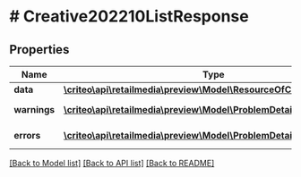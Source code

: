 # # Creative202210ListResponse

## Properties

Name | Type | Description | Notes
------------ | ------------- | ------------- | -------------
**data** | [**\criteo\api\retailmedia\preview\Model\ResourceOfCreative202210[]**](ResourceOfCreative202210.md) |  | [optional]
**warnings** | [**\criteo\api\retailmedia\preview\Model\ProblemDetails[]**](ProblemDetails.md) |  | [optional] [readonly]
**errors** | [**\criteo\api\retailmedia\preview\Model\ProblemDetails[]**](ProblemDetails.md) |  | [optional] [readonly]

[[Back to Model list]](../../README.md#models) [[Back to API list]](../../README.md#endpoints) [[Back to README]](../../README.md)
